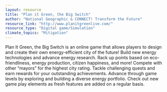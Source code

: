 ```yaml
---
layout: resource
title: "Plan it Green, the Big Switch"
author: "National Geographic & CONNECT! Transform the Future"
resource_link: "http://www.planitgreenlive.com/"
resource_type: "Digital game/Simulation"
climate_topics: "Mitigation"
---
```


Plan It Green, the Big Switch is an online game that allows players to design and create their own energy-efficient city of the future! Build new energy technologies and advance energy research. Rack up points based on eco-friendliness, energy production, citizen happiness, and more! Compete with other “mayors” for the highest city rating. Tackle challenging quests and earn rewards for your outstanding achievements. Advance through game levels by exploring and building a diverse energy portfolio. Check out new game play elements as fresh features are added on a regular basis.
